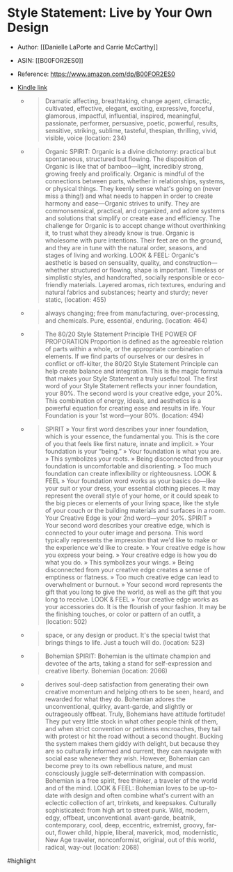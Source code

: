 # Style Statement: Live by Your Own Design

* Author: [[Danielle LaPorte and Carrie McCarthy]]
* ASIN: [[B00FOR2ES0]]
* Reference: https://www.amazon.com/dp/B00FOR2ES0
* [Kindle link](kindle://book?action=open&asin=B00FOR2ES0)


  - > Dramatic affecting, breathtaking, change agent, climactic, cultivated, effective, elegant, exciting, expressive, forceful, glamorous, impactful, influential, inspired, meaningful, passionate, performer, persuasive, poetic, powerful, results, sensitive, striking, sublime, tasteful, thespian, thrilling, vivid, visible, voice (location: 234)


  - > Organic SPIRIT: Organic is a divine dichotomy: practical but spontaneous, structured but flowing. The disposition of Organic is like that of bamboo—light, incredibly strong, growing freely and prolifically. Organic is mindful of the connections between parts, whether in relationships, systems, or physical things. They keenly sense what's going on (never miss a thing!) and what needs to happen in order to create harmony and ease—Organic strives to unify. They are commonsensical, practical, and organized, and adore systems and solutions that simplify or create ease and efficiency. The challenge for Organic is to accept change without overthinking it, to trust what they already know is true. Organic is wholesome with pure intentions. Their feet are on the ground, and they are in tune with the natural order, seasons, and stages of living and working. LOOK & FEEL: Organic's aesthetic is based on sensuality, quality, and construction—whether structured or flowing, shape is important. Timeless or simplistic styles, and handcrafted, socially responsible or eco-friendly materials. Layered aromas, rich textures, enduring and natural fabrics and substances; hearty and sturdy; never static, (location: 455)


  - > always changing; free from manufacturing, over-processing, and chemicals. Pure, essential, enduring. (location: 464)


  - > The 80/20 Style Statement Principle THE POWER OF PROPORATION Proportion is defined as the agreeable relation of parts within a whole, or the appropriate combination of elements. If we find parts of ourselves or our desires in conflict or off-kilter, the 80/20 Style Statement Principle can help create balance and integration. This is the magic formula that makes your Style Statement a truly useful tool. The first word of your Style Statement reflects your inner foundation, your 80%. The second word is your creative edge, your 20%. This combination of energy, ideals, and aesthetics is a powerful equation for creating ease and results in life. Your Foundation is your 1st word—your 80%. (location: 494)


  - > SPIRIT » Your first word describes your inner foundation, which is your essence, the fundamental you. This is the core of you that feels like first nature, innate and implicit. » Your foundation is your “being.” » Your foundation is what you are. » This symbolizes your roots. » Being disconnected from your foundation is uncomfortable and disorienting. » Too much foundation can create inflexibility or righteousness. LOOK & FEEL » Your foundation word works as your basics do—like your suit or your dress, your essential clothing pieces. It may represent the overall style of your home, or it could speak to the big pieces or elements of your living space, like the style of your couch or the building materials and surfaces in a room. Your Creative Edge is your 2nd word—your 20%. SPIRIT » Your second word describes your creative edge, which is connected to your outer image and persona. This word typically represents the impression that we'd like to make or the experience we'd like to create. » Your creative edge is how you express your being. » Your creative edge is how you do what you do. » This symbolizes your wings. » Being disconnected from your creative edge creates a sense of emptiness or flatness. » Too much creative edge can lead to overwhelment or burnout. » Your second word represents the gift that you long to give the world, as well as the gift that you long to receive. LOOK & FEEL » Your creative edge works as your accessories do. It is the flourish of your fashion. It may be the finishing touches, or color or pattern of an outfit, a (location: 502)


  - > space, or any design or product. It's the special twist that brings things to life. Just a touch will do. (location: 523)


  - > Bohemian SPIRIT: Bohemian is the ultimate champion and devotee of the arts, taking a stand for self-expression and creative liberty. Bohemian (location: 2066)


  - > derives soul-deep satisfaction from generating their own creative momentum and helping others to be seen, heard, and rewarded for what they do. Bohemian adores the unconventional, quirky, avant-garde, and slightly or outrageously offbeat. Truly, Bohemians have attitude fortitude! They put very little stock in what other people think of them, and when strict convention or pettiness encroaches, they tail with protest or hit the road without a second thought. Bucking the system makes them giddy with delight, but because they are so culturally informed and current, they can navigate with social ease whenever they wish. However, Bohemian can become prey to its own rebellious nature, and must consciously juggle self-determination with compassion. Bohemian is a free spirit, free thinker, a traveler of the world and of the mind. LOOK & FEEL: Bohemian loves to be up-to-date with design and often combine what's current with an eclectic collection of art, trinkets, and keepsakes. Culturally sophisticated: from high art to street punk. Wild, modern, edgy, offbeat, unconventional. avant-garde, beatnik, contemporary, cool, deep, eccentric, extremist, groovy, far-out, flower child, hippie, liberal, maverick, mod, modernistic, New Age traveler, nonconformist, original, out of this world, radical, way-out (location: 2068)


#highlight